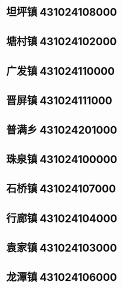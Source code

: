 # 坦坪镇 431024108000
# 塘村镇 431024102000
# 广发镇 431024110000
# 晋屏镇 431024111000
# 普满乡 431024201000
# 珠泉镇 431024100000
# 石桥镇 431024107000
# 行廊镇 431024104000
# 袁家镇 431024103000
# 龙潭镇 431024106000
